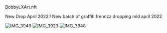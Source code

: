 BobbyLXArt.nft

New Drop April 2022!!
New batch of graffiti frennzz dropping mid april 2022


![IMG_3949](https://user-images.githubusercontent.com/100434348/155876915-78526bba-8798-45fc-b171-b10b1b022f55.jpg)
![IMG_3923](https://user-images.githubusercontent.com/100434348/155876937-3041ccc5-820a-4682-af7e-af5c7df82d2f.jpg)
![IMG_3948](https://user-images.githubusercontent.com/100434348/155876952-13df8159-d6b0-44b4-ac94-2a78f664b532.jpg)
